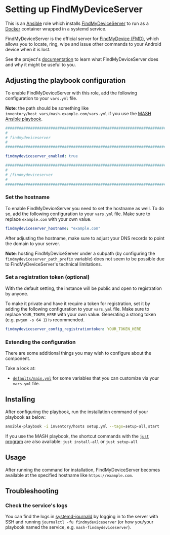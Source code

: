 <!--
SPDX-FileCopyrightText: 2020 - 2024 MDAD project contributors
SPDX-FileCopyrightText: 2020 - 2024 Slavi Pantaleev
SPDX-FileCopyrightText: 2020 Aaron Raimist
SPDX-FileCopyrightText: 2020 Chris van Dijk
SPDX-FileCopyrightText: 2020 Dominik Zajac
SPDX-FileCopyrightText: 2020 Mickaël Cornière
SPDX-FileCopyrightText: 2022 François Darveau
SPDX-FileCopyrightText: 2022 Julian Foad
SPDX-FileCopyrightText: 2022 Warren Bailey
SPDX-FileCopyrightText: 2023 Antonis Christofides
SPDX-FileCopyrightText: 2023 Felix Stupp
SPDX-FileCopyrightText: 2023 Pierre 'McFly' Marty
SPDX-FileCopyrightText: 2024 - 2025 Suguru Hirahara

SPDX-License-Identifier: AGPL-3.0-or-later
-->

# Setting up FindMyDeviceServer

This is an [Ansible](https://www.ansible.com/) role which installs [FindMyDeviceServer](https://gitlab.com/Nulide/findmydeviceserver) to run as a [Docker](https://www.docker.com/) container wrapped in a systemd service.

FindMyDeviceServer is the official server for [FindMyDevice (FMD)](https://gitlab.com/Nulide/findmydevice), which allows you to locate, ring, wipe and issue other commands to your Android device when it is lost.

See the project's [documentation](https://gitlab.com/Nulide/findmydeviceserver/-/blob/master/README.md) to learn what FindMyDeviceServer does and why it might be useful to you.

## Adjusting the playbook configuration

To enable FindMyDeviceServer with this role, add the following configuration to your `vars.yml` file.

**Note**: the path should be something like `inventory/host_vars/mash.example.com/vars.yml` if you use the [MASH Ansible playbook](https://github.com/mother-of-all-self-hosting/mash-playbook).

```yaml
########################################################################
#                                                                      #
# findmydeviceserver                                                   #
#                                                                      #
########################################################################

findmydeviceserver_enabled: true

########################################################################
#                                                                      #
# /findmydeviceserver                                                  #
#                                                                      #
########################################################################
```

### Set the hostname

To enable FindMyDeviceServer you need to set the hostname as well. To do so, add the following configuration to your `vars.yml` file. Make sure to replace `example.com` with your own value.

```yaml
findmydeviceserver_hostname: "example.com"
```

After adjusting the hostname, make sure to adjust your DNS records to point the domain to your server.

**Note**: hosting FindMyDeviceServer under a subpath (by configuring the `findmydeviceserver_path_prefix` variable) does not seem to be possible due to FindMyDeviceServer's technical limitations.

### Set a registration token (optional)

With the default setting, the instance will be public and open to registration by anyone.

To make it private and have it require a token for registration, set it by adding the following configuration to your `vars.yml` file. Make sure to replace `YOUR_TOKEN_HERE` with your own value. Generating a strong token (e.g. `pwgen -s 64 1`) is recommended.

```yaml
findmydeviceserver_config_registrationtoken: YOUR_TOKEN_HERE
```

### Extending the configuration

There are some additional things you may wish to configure about the component.

Take a look at:

- [`defaults/main.yml`](../defaults/main.yml) for some variables that you can customize via your `vars.yml` file.

## Installing

After configuring the playbook, run the installation command of your playbook as below:

```sh
ansible-playbook -i inventory/hosts setup.yml --tags=setup-all,start
```

If you use the MASH playbook, the shortcut commands with the [`just` program](https://github.com/mother-of-all-self-hosting/mash-playbook/blob/main/docs/just.md) are also available: `just install-all` or `just setup-all`

## Usage

After running the command for installation, FindMyDeviceServer becomes available at the specified hostname like `https://example.com`.

## Troubleshooting

### Check the service's logs

You can find the logs in [systemd-journald](https://www.freedesktop.org/software/systemd/man/systemd-journald.service.html) by logging in to the server with SSH and running `journalctl -fu findmydeviceserver` (or how you/your playbook named the service, e.g. `mash-findmydeviceserver`).

